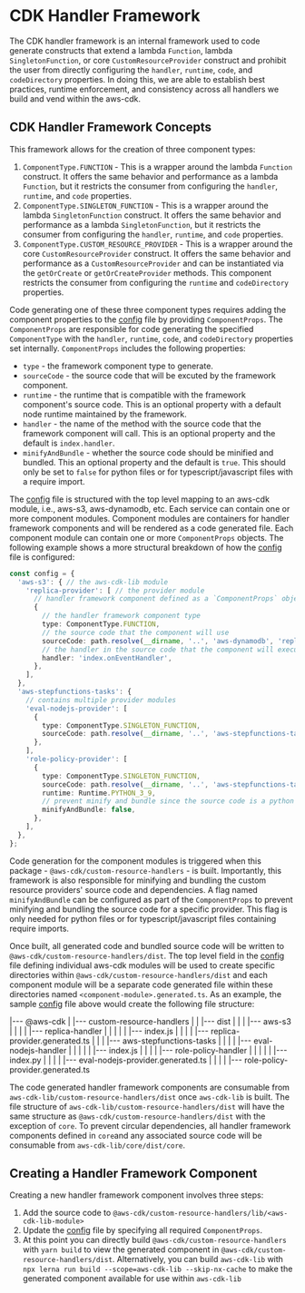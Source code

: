 # CDK Handler Framework

The CDK handler framework is an internal framework used to code generate constructs that extend a lambda `Function`, lambda `SingletonFunction`, or core `CustomResourceProvider` construct and prohibit the user from directly configuring the `handler`, `runtime`, `code`, and `codeDirectory` properties.  In doing this, we are able to establish best practices, runtime enforcement, and consistency across all handlers we build and vend within the aws-cdk.

## CDK Handler Framework Concepts

This framework allows for the creation of three component types:
1. `ComponentType.FUNCTION` - This is a wrapper around the lambda `Function` construct. It offers the same behavior and performance as a lambda `Function`, but it restricts the consumer from configuring the `handler`, `runtime`, and `code` properties.
2. `ComponentType.SINGLETON_FUNCTION` - This is a wrapper around the lambda `SingletonFunction` construct. It offers the same behavior and performance as a lambda `SingletonFunction`, but it restricts the consumer from configuring the `handler`, `runtime`, and `code` properties.
3. `ComponentType.CUSTOM_RESOURCE_PROVIDER` - This is a wrapper around the core `CustomResourceProvider` construct. It offers the same behavior and performance as a `CustomResourceProvider` and can be instantiated via the `getOrCreate` or `getOrCreateProvider` methods. This component restricts the consumer from configuring the `runtime` and `codeDirectory` properties.

Code generating one of these three component types requires adding the component properties to the [config](./config.ts) file by providing `ComponentProps`. The `ComponentProps` are responsible for code generating the specified `ComponentType` with the `handler`, `runtime`, `code`, and `codeDirectory` properties set internally. `ComponentProps` includes the following properties:
- `type` - the framework component type to generate.
- `sourceCode` - the source code that will be excuted by the framework component.
- `runtime` - the runtime that is compatible with the framework component's source code. This is an optional property with a default node runtime maintained by the framework.
- `handler` - the name of the method with the source code that the framework component will call. This is an optional property and the default is `index.handler`.
- `minifyAndBundle` - whether the source code should be minified and bundled. This an optional property and the default is `true`. This should only be set to `false` for python files or for typescript/javascript files with a require import.

The [config](./config.ts) file is structured with the top level mapping to an aws-cdk module, i.e., aws-s3, aws-dynamodb, etc. Each service can contain one or more component modules. Component modules are containers for handler framework components and will be rendered as a code generated file. Each component module can contain one or more `ComponentProps` objects. The following example shows a more structural breakdown of how the [config](./config.ts) file is configured:

```ts
const config = {
  'aws-s3': { // the aws-cdk-lib module
    'replica-provider': [ // the provider module
      // handler framework component defined as a `ComponentProps` object
      {
        // the handler framework component type
        type: ComponentType.FUNCTION,
        // the source code that the component will use
        sourceCode: path.resolve(__dirname, '..', 'aws-dynamodb', 'replica-handler', 'index.ts'),
        // the handler in the source code that the component will execute
        handler: 'index.onEventHandler',
      },
    ],
  },
  'aws-stepfunctions-tasks': {
    // contains multiple provider modules
    'eval-nodejs-provider': [
      {
        type: ComponentType.SINGLETON_FUNCTION,
        sourceCode: path.resolve(__dirname, '..', 'aws-stepfunctions-tasks', 'eval-nodejs-handler', 'index.ts'),
      },
    ],
    'role-policy-provider': [
      {
        type: ComponentType.SINGLETON_FUNCTION,
        sourceCode: path.resolve(__dirname, '..', 'aws-stepfunctions-tasks', 'role-policy-handler', 'index.py'),
        runtime: Runtime.PYTHON_3_9,
        // prevent minify and bundle since the source code is a python file
        minifyAndBundle: false,
      },
    ],
  },
};
```

Code generation for the component modules is triggered when this package - `@aws-cdk/custom-resource-handlers` - is built. Importantly, this framework is also responsible for minifying and bundling the custom resource providers' source code and dependencies. A flag named `minifyAndBundle` can be configured as part of the `ComponentProps` to prevent minifying and bundling the source code for a specific provider. This flag is only needed for python files or for typescript/javascript files containing require imports.

Once built, all generated code and bundled source code will be written to `@aws-cdk/custom-resource-handlers/dist`. The top level field in the [config](./config.ts) file defining individual aws-cdk modules will be used to create specific directories within `@aws-cdk/custom-resource-handlers/dist` and each component module will be a separate code generated file within these directories named `<component-module>.generated.ts`. As an example, the sample [config](./config.ts) file above would create the following file structure:

|--- @aws-cdk
|   |--- custom-resource-handlers
|   |   |--- dist
|   |   |   |--- aws-s3
|   |   |   |   |--- replica-handler
|   |   |   |   |   |--- index.js
|   |   |   |   |--- replica-provider.generated.ts
|   |   |   |--- aws-stepfunctions-tasks
|   |   |   |   |--- eval-nodejs-handler
|   |   |   |   |   |--- index.js
|   |   |   |   |--- role-policy-handler
|   |   |   |   |   |--- index.py
|   |   |   |   |--- eval-nodejs-provider.generated.ts
|   |   |   |   |--- role-policy-provider.generated.ts

The code generated handler framework components are consumable from `aws-cdk-lib/custom-resource-handlers/dist` once `aws-cdk-lib` is built. The file structure of `aws-cdk-lib/custom-resource-handlers/dist` will have the same structure as `@aws-cdk/custom-resource-handlers/dist` with the exception of `core`. To prevent circular dependencies, all handler framework components defined in `core`and any associated source code will be consumable from `aws-cdk-lib/core/dist/core`.

## Creating a Handler Framework Component

Creating a new handler framework component involves three steps:
1. Add the source code to `@aws-cdk/custom-resource-handlers/lib/<aws-cdk-lib-module>`
2. Update the [config](./config.ts) file by specifying all required `ComponentProps`.
3. At this point you can directly build `@aws-cdk/custom-resource-handlers` with `yarn build` to view the generated component in `@aws-cdk/custom-resource-handlers/dist`. Alternatively, you can build `aws-cdk-lib` with `npx lerna run build --scope=aws-cdk-lib --skip-nx-cache` to make the generated component available for use within `aws-cdk-lib`
